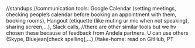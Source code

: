 //standups
//communication tools: Google Calendar (setting meetings, checking people’s calendar before booking an appointment with them, booking rooms), Hangout (etiquette (like muting ur mic when not speaking), sharing screen,…), Slack calls, 
//there are other similar tools but we hv chosen these because of feedback from Andela partners. U can use others (Skype, Bluejean[check spelling],…)
//take-home: read on GitHub, PT